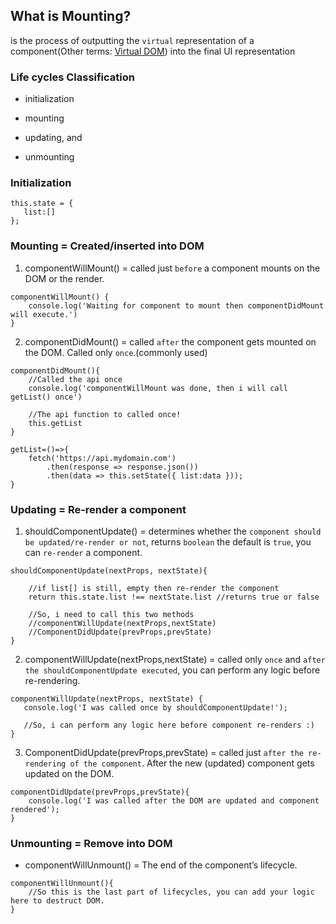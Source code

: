## What is Mounting?

is the process of outputting the `virtual` representation of a component(Other terms: [Virtual DOM](https://stackoverflow.com/questions/21965738/what-is-virtual-dom)) into the final UI representation


### Life cycles Classification

- initialization

- mounting

- updating, and

- unmounting


### Initialization

```
this.state = {
   list:[]
};
```


### Mounting = Created/inserted into DOM

1. componentWillMount() =  called just `before` a component mounts on the DOM or the render.

```
componentWillMount() {
    console.log('Waiting for component to mount then componentDidMount will execute.')
}
```

2. componentDidMount()  =  called `after` the component gets mounted on the DOM. Called only `once`.(commonly used)

```
componentDidMount(){
	//Called the api once
	console.log('componentWillMount was done, then i will call getList() once')

	//The api function to called once!
	this.getList
}

getList=()=>{
    fetch('https://api.mydomain.com')
        .then(response => response.json())
        .then(data => this.setState({ list:data }));
}
```

### Updating = Re-render a component

1. shouldComponentUpdate() = determines whether the `component should be updated/re-render or not`, returns `boolean` the default is `true`, you can `re-render` a component.

```
shouldComponentUpdate(nextProps, nextState){

    //if list[] is still, empty then re-render the component
    return this.state.list !== nextState.list //returns true or false

    //So, i need to call this two methods
    //componentWillUpdate(nextProps,nextState)
    //ComponentDidUpdate(prevProps,prevState)
}
```

2. componentWillUpdate(nextProps,nextState) =  called only `once` and `after the shouldComponentUpdate executed`, you can perform any logic before re-rendering.

```
componentWillUpdate(nextProps, nextState) {
   console.log('I was called once by shouldComponentUpdate!');

   //So, i can perform any logic here before component re-renders :)
}
```

3. ComponentDidUpdate(prevProps,prevState) = called just `after the re-rendering of the component`. After the new (updated) component gets updated on the DOM.

```
componentDidUpdate(prevProps,prevState){
	console.log('I was called after the DOM are updated and component rendered');
}
```

### Unmounting = Remove into DOM

- componentWillUnmount() = The end of the component’s lifecycle.

```
componentWillUnmount(){
	//So this is the last part of lifecycles, you can add your logic here to destruct DOM.
}
```
